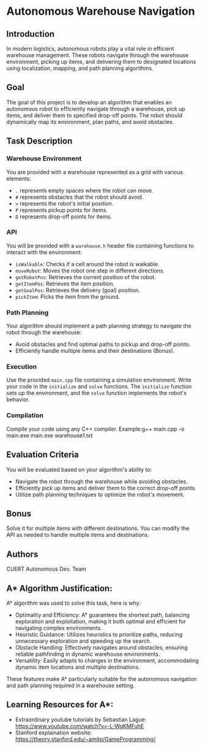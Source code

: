 # Autonomous Warehouse Navigation

## Introduction

In modern logistics, autonomous robots play a vital role in efficient warehouse management. These robots navigate through the warehouse environment, picking up items, and delivering them to designated locations using localization, mapping, and path planning algorithms.

## Goal

The goal of this project is to develop an algorithm that enables an autonomous robot to efficiently navigate through a warehouse, pick up items, and deliver them to specified drop-off points. The robot should dynamically map its environment, plan paths, and avoid obstacles.

## Task Description

### Warehouse Environment

You are provided with a warehouse represented as a grid with various elements:
- `.` represents empty spaces where the robot can move.
- `#` represents obstacles that the robot should avoid.
- `>` represents the robot's initial position.
- `P` represents pickup points for items.
- `D` represents drop-off points for items.

### API

You will be provided with a `warehouse.h` header file containing functions to interact with the environment:
- `isWalkable`: Checks if a cell around the robot is walkable.
- `moveRobot`: Moves the robot one step in different directions.
- `getRobotPos`: Retrieves the current position of the robot.
- `getItemPos`: Retrieves the item position.
- `getGoalPos`: Retrieves the delivery (goal) position.
- `pickItem`: Picks the item from the ground.

### Path Planning

Your algorithm should implement a path planning strategy to navigate the robot through the warehouse:
- Avoid obstacles and find optimal paths to pickup and drop-off points.
- Efficiently handle multiple items and their destinations (Bonus).

### Execution

Use the provided `main.cpp` file containing a simulation environment. Write your code in the `initialize` and `solve` functions. The `initialize` function sets up the environment, and the `solve` function implements the robot's behavior.

### Compilation

Compile your code using any C++ compiler. Example:g++ main.cpp -o main.exe main.exe warehouse1.txt


## Evaluation Criteria

You will be evaluated based on your algorithm's ability to:
- Navigate the robot through the warehouse while avoiding obstacles.
- Efficiently pick up items and deliver them to the correct drop-off points.
- Utilize path planning techniques to optimize the robot's movement.

## Bonus

Solve it for multiple items with different destinations. You can modify the API as needed to handle multiple items and destinations.

## Authors

CUERT Autonomous Dev. Team

## A* Algorithm Justification:
A* algorithm was used to solve this task, here is why:
- Optimality and Efficiency: A* guarantees the shortest path, balancing exploration and exploitation, making it both optimal and efficient for navigating complex environments.
- Heuristic Guidance: Utilizes heuristics to prioritize paths, reducing unnecessary exploration and speeding up the search.
- Obstacle Handling: Effectively navigates around obstacles, ensuring reliable pathfinding in dynamic warehouse environments.
- Versatility: Easily adapts to changes in the environment, accommodating dynamic item locations and multiple destinations.

These features make A* particularly suitable for the autonomous navigation and path planning required in a warehouse setting.

## Learning Resources for A*:
- Extraordinary youtube tutorials by Sebastian Lague: https://www.youtube.com/watch?v=-L-WgKMFuhE
- Stanford explaination website: https://theory.stanford.edu/~amitp/GameProgramming/


